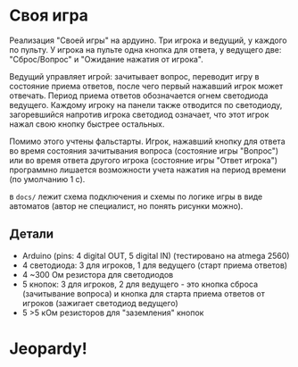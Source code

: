 # Своя игра
Реализация "Своей игры" на ардуино. Три игрока и ведущий, у каждого по пульту. У игрока на пульте одна кнопка для ответа, у ведущего две: "Сброс/Вопрос" и "Ожидание нажатия от игрока".

Ведущий управляет игрой: зачитывает вопрос, переводит игру в состояние приема ответов, после чего первый нажавший игрок может отвечать. Период приема ответов обозначается огнем светодиода ведущего. Каждому игроку на панели также отводится по светодиоду, загоревшийся напротив игрока светодиод означает, что этот игрок нажал свою кнопку быстрее остальных.

Помимо этого учтены фальстарты. Игрок, нажавший кнопку для ответа во время состояния зачитывания вопроса (состояние игры "Вопрос") или во время ответа другого игрока (состояние игры "Ответ игрока") программно лишается возможности учета нажатия на период времени (по умолчанию 1 с).

в `docs/` лежит схема подключения и схемы по логике игры в виде автоматов (автор не специалист, но понять рисунки можно).

## Детали
- Arduino (pins: 4 digital OUT, 5 digital IN) (тестировано на atmega 2560)
- 4 светодиода: 3 для игроков, 1 для ведущего (старт приема ответов)
- 4 ~300 Ом резистора для светодиодов
- 5 кнопок: 3 для игроков, 2 для ведущего - это кнопка сброса (зачитывание вопроса) и кнопка для старта приема ответов от игроков (зажигает светодиод ведущего)
- 5 >5 кОм резисторов для "заземления" кнопок

# Jeopardy!
